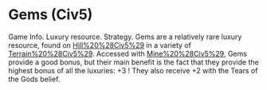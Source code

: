 # Gems (Civ5)

Game Info.
Luxury resource.
Strategy.
 Gems are a relatively rare luxury resource, found on [Hill%20%28Civ5%29](Hills) in a variety of [Terrain%20%28Civ5%29](terrain). Accessed with [Mine%20%28Civ5%29](Mines), Gems provide a good bonus, but their main benefit is the fact that they provide the highest bonus of all the luxuries: +3 ! They also receive +2 with the Tears of the Gods belief.